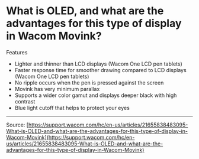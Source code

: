 # What is OLED, and what are the advantages for this type of display in Wacom Movink?

Features
- Lighter and thinner than LCD displays (Wacom One LCD pen tablets)
- Faster response time for smoother drawing compared to LCD displays (Wacom One LCD pen tablets)
- No ripple occurs when the pen is pressed against the screen
- Movink has very minimum parallax
- Supports a wider color gamut and displays deeper black with high contrast
- Blue light cutoff that helps to protect your eyes

---
Source: [https://support.wacom.com/hc/en-us/articles/21655838483095-What-is-OLED-and-what-are-the-advantages-for-this-type-of-display-in-Wacom-Movink](https://support.wacom.com/hc/en-us/articles/21655838483095-What-is-OLED-and-what-are-the-advantages-for-this-type-of-display-in-Wacom-Movink)
